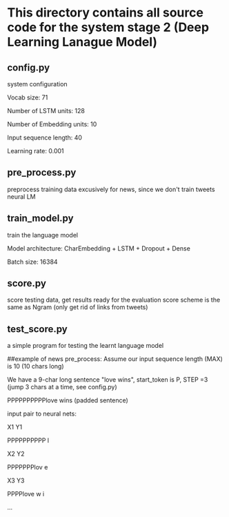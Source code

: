 # This directory contains all source code for the system stage 2 (Deep Learning Lanague Model)
## config.py
system configuration

Vocab size: 71

Number of LSTM units: 128

Number of Embedding units: 10

Input sequence length: 40 

Learning rate: 0.001

## pre_process.py
preprocess training data
excusively for news, since we don't train tweets neural LM
## train_model.py
train the language model

Model architecture: CharEmbedding + LSTM + Dropout + Dense

Batch size: 16384
## score.py
score testing data, get results ready for the evaluation
score scheme is the same as Ngram (only get rid of links from tweets)
## test_score.py
a simple program for testing the learnt language model

##example of news pre_process:
Assume our input sequence length (MAX) is 10 (10 chars long)

We have a 9-char long sentence "love wins", start_token is P, STEP =3 (jump 3 chars at a time, see config.py)

PPPPPPPPPPlove wins (padded sentence)

input pair to neural nets:

X1			Y1

PPPPPPPPPP  l

X2			Y2

PPPPPPPlov  e

X3			Y3

PPPPlove w  i

...
